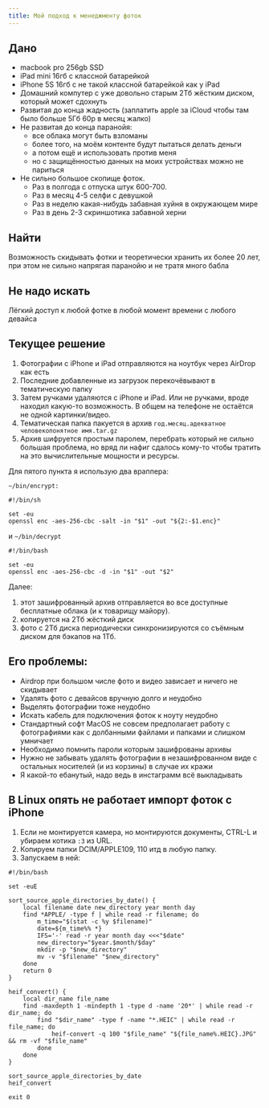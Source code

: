 ```yaml
---
title: Мой подход к менеджменту фоток
---
```


## Дано

- macbook pro 256gb SSD
- iPad mini 16гб с классной батарейкой
- iPhone 5S 16гб с не такой классной батарейкой как у iPad
- Домашний компутер с уже довольно старым 2Тб жёстким диском, который может сдохнуть
- Развитая до конца жадность (заплатить apple за iCloud чтобы там было больше 5Гб 60р в месяц жалко)
- Не развитая до конца паранойя:
    - все облака могут быть взломаны
    - более того, на моём контенте будут пытаться делать деньги
    - а потом ещё и использовать против меня
    - но с защищённостью данных на моих устройствах можно не париться
- Не сильно большое скопище фоток.
    - Раз в полгода с отпуска штук 600-700.
    - Раз в месяц 4-5 селфи с девушкой
    - Раз в неделю какая-нибудь забавная хуйня в окружающем мире
    - Раз в день 2-3 скриншотика забавной херни

## Найти

Возможность скидывать фотки и теоретически хранить их более 20 лет, при этом не сильно напрягая паранойю и не тратя много бабла

## Не надо искать

Лёгкий доступ к любой фотке в любой момент времени с любого девайса

## Текущее решение

1. Фотографии с iPhone и iPad отправляются на ноутбук через AirDrop как есть
2. Последние добавленные из загрузок перекочёвывают в тематическую папку
3. Затем ручками удаляются с iPhone и iPad. Или не ручками, вроде находил какую-то возможность. В общем на телефоне не остаётся не одной картинки/видео.
4. Тематическая папка пакуется в архив `год.месяц.адекватное человекопонятное имя.tar.gz`
5. Архив шифруется простым паролем, перебрать который не сильно большая проблема, но вряд ли нафиг сдалось кому-то чтобы тратить на это вычислительные мощности и ресурсы.

Для пятого пункта я использую два враппера:

`~/bin/encrypt:`

``` shell
#!/bin/sh

set -eu
openssl enc -aes-256-cbc -salt -in "$1" -out "${2:-$1.enc}"
```

и `~/bin/decrypt`

``` shell
#!/bin/bash

set -eu
openssl enc -aes-256-cbc -d -in "$1" -out "$2"
```

Далее:

1. этот зашифрованный архив отправляется во все доступные бесплатные облака (и к товарищу майору).
2. копируется на 2Тб жёсткий диск
3. фото с 2Тб диска периодически синхронизируются со съёмным диском для бэкапов на 1Тб.

## Его проблемы:

- Airdrop при большом числе фото и видео зависает и ничего не скидывает
- Удалять фото с девайсов вручную долго и неудобно
- Выделять фотографии тоже неудобно
- Искать кабель для подключения фоток к ноуту неудобно
- Стандартный софт MacOS не совсем предполагает работу с фотографиями как с долбанными файлами и папками и слишком умничает
- Необходимо помнить пароли которым зашифрованы архивы
- Нужно не забывать удалять фотографии в незашифрованном виде с остальных носителей (и из корзины) в случае их кражи
- Я какой-то ебанутый, надо ведь в инстаграмм всё выкладывать

## В Linux опять не работает импорт фоток с iPhone

1. Если не монтируется камера, но монтируются документы, CTRL-L и убираем котика `:3` из URL.
2. Копируем папки DCIM/APPLE109, 110 итд в любую папку.
3. Запускаем в ней:

``` shell
#!/bin/bash

set -euE

sort_source_apple_directories_by_date() {
	local filename date new_directory year month day
	find *APPLE/ -type f | while read -r filename; do
		m_time="$(stat -c %y $filename)"
		date=${m_time%% *}
		IFS='-' read -r year month day <<<"$date"
		new_directory="$year.$month/$day"
		mkdir -p "$new_directory"
		mv -v "$filename" "$new_directory"
	done
	return 0
}

heif_convert() {
	local dir_name file_name
	find -maxdepth 1 -mindepth 1 -type d -name '20*' | while read -r dir_name; do
		find "$dir_name" -type f -name "*.HEIC" | while read -r file_name; do
			heif-convert -q 100 "$file_name" "${file_name%.HEIC}.JPG" && rm -vf "$file_name"
		done
	done
}

sort_source_apple_directories_by_date
heif_convert

exit 0
```

